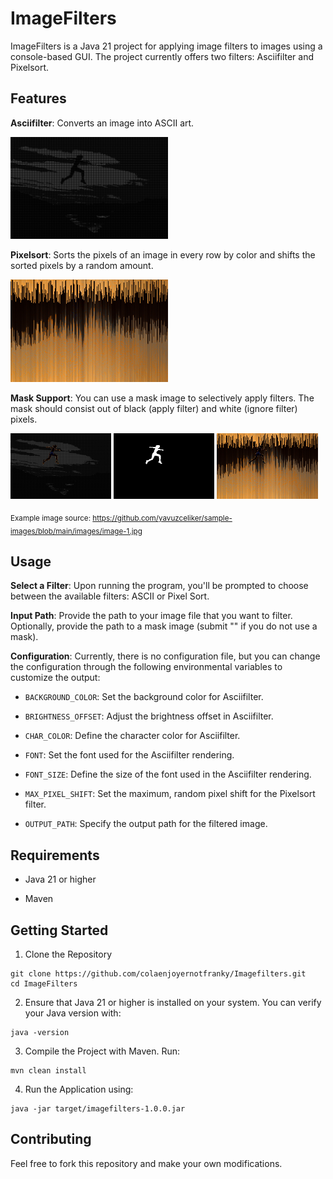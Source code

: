 # ImageFilters

ImageFilters is a Java 21 project for applying image filters to images using a console-based GUI. The project currently offers two filters: Asciifilter and Pixelsort.

## Features

**Asciifilter**: Converts an image into ASCII art.

<img src="example_ascii_nomask.png" style="width: 50%;" />

**Pixelsort**: Sorts the pixels of an image in every row by color and shifts the sorted pixels by a random amount.

<img src="example_sorted_nomask.png" style="width: 50%;" />

**Mask Support**: You can use a mask image to selectively apply filters. The mask should consist out of black (apply filter) and white (ignore filter) pixels.

<img src="example_ascii_withmask.png" style="width: 32%;" /> <img src="example_mask.jpg" style="width: 32%;" /> <img src="example_sorted_withmask.png" style="width: 32%;" />

<sub> Example image source: https://github.com/yavuzceliker/sample-images/blob/main/images/image-1.jpg </sub>

## Usage

**Select a Filter**: Upon running the program, you'll be prompted to choose between the available filters: ASCII or Pixel Sort.

**Input Path**: Provide the path to your image file that you want to filter. Optionally, provide the path to a mask image (submit "" if you do not use a mask).

**Configuration**: Currently, there is no configuration file, but you can change the configuration through the following environmental variables to customize the output:

* ```BACKGROUND_COLOR```: Set the background color for Asciifilter.

* ```BRIGHTNESS_OFFSET```: Adjust the brightness offset in Asciifilter.

* ```CHAR_COLOR```: Define the character color for Asciifilter.

* ```FONT```: Set the font used for the Asciifilter rendering.

* ```FONT_SIZE```: Define the size of the font used in the Asciifilter rendering.

* ```MAX_PIXEL_SHIFT```: Set the maximum, random pixel shift for the Pixelsort filter.

* ```OUTPUT_PATH```: Specify the output path for the filtered image.

## Requirements

* Java 21 or higher

* Maven

## Getting Started

1. Clone the Repository
```
git clone https://github.com/colaenjoyernotfranky/Imagefilters.git
cd ImageFilters
```

2. Ensure that Java 21 or higher is installed on your system. You can verify your Java version with:
```
java -version
```

3. Compile the Project with Maven. Run:
```
mvn clean install
```

4. Run the Application using:
```
java -jar target/imagefilters-1.0.0.jar
```

## Contributing

Feel free to fork this repository and make your own modifications.
